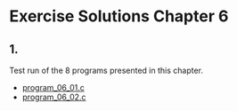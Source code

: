# Exercise Solutions Chapter 6 #
## 1. ##
Test run of the 8 programs presented in this chapter.  
 - [program_06_01.c](Exercise_01/Program_06_01/program_06_01.c)  
 - [program_06_02.c](Exercise_01/Program_06_02/program_06_02.c)  

